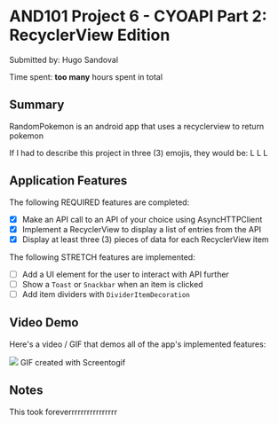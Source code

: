# AND101 Project 6 - CYOAPI Part 2: RecyclerView Edition

Submitted by: Hugo Sandoval

Time spent: **too many** hours spent in total

## Summary

RandomPokemon is an android app that uses a recyclerview to return pokemon

If I had to describe this project in three (3) emojis, they would be: L L L

## Application Features

The following REQUIRED features are completed:

- [x] Make an API call to an API of your choice using AsyncHTTPClient
- [x] Implement a RecyclerView to display a list of entries from the API
- [x] Display at least three (3) pieces of data for each RecyclerView item

The following STRETCH features are implemented:

- [ ] Add a UI element for the user to interact with API further
- [ ] Show a `Toast` or `Snackbar` when an item is clicked
- [ ] Add item dividers with `DividerItemDecoration`
      
## Video Demo

Here's a video / GIF that demos all of the app's implemented features:

<img src= "https://i.imgur.com/9UT47WR.gif"/>
GIF created with Screentogif

## Notes

This took foreverrrrrrrrrrrrrrrr

